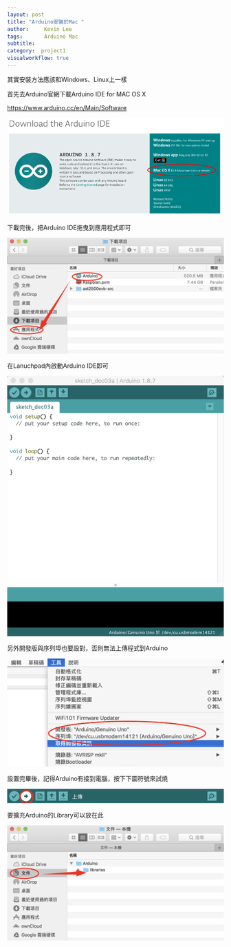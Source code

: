 ```yaml
---
layout: post
title: "Arduino安裝於Mac "
author:     Kevin Lee
tags: 		Arduino Mac
subtitle:   
category:  project1
visualworkflow: true
---
```

其實安裝方法應該和Windows、Linux上一樣

首先去Arduino官網下載Arduino IDE for MAC OS X

https://www.arduino.cc/en/Main/Software

![image-20181203155321117](../img/image-20181203155321117-3823601.png)

下載完後，把Arduino IDE拖曳到應用程式即可

![image-20181203160419975](../img/image-20181203160419975-3824259.png)



在Lanuchpad內啟動Arduino IDE即可

![image-20181203160058046](../img/image-20181203160058046-3824058.png)



另外開發版與序列埠也要設對，否則無法上傳程式到Arduino

![image-20181203170529458](../img/image-20181203170529458-3827929.png)



設置完畢後，記得Arduino有接到電腦，按下下圖符號來試燒

![image-20181203170726625](../img/image-20181203170726625-3828046.png)



要擴充Arduino的Library可以放在此

![image-20181203160454203](../img/image-20181203160454203-3824294.png)



